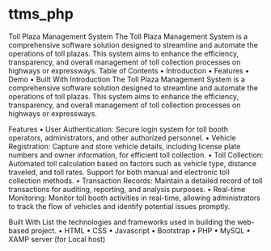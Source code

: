 # ttms_php
Toll Plaza Management System
The Toll Plaza Management System is a comprehensive software solution designed to streamline and automate the operations of toll plazas. This system aims to enhance the efficiency, transparency, and overall management of toll collection processes on highways or expressways.
Table of Contents
•	Introduction
•	Features
•	Demo
•	Built With
Introduction
The Toll Plaza Management System is a comprehensive software solution designed to streamline and automate the operations of toll plazas. This system aims to enhance the efficiency, transparency, and overall management of toll collection processes on highways or expressways.

Features
•	User Authentication: Secure login system for toll booth operators, administrators, and other authorized personnel.
•	Vehicle Registration: Capture and store vehicle details, including license plate numbers and owner information, for efficient toll collection.
•	Toll Collection: Automated toll calculation based on factors such as vehicle type, distance traveled, and toll rates. Support for both manual and electronic toll collection methods.
•	Transaction Records: Maintain a detailed record of toll transactions for auditing, reporting, and analysis purposes.
•	Real-time Monitoring: Monitor toll booth activities in real-time, allowing administrators to track the flow of vehicles and identify potential issues promptly.

Built With
List the technologies and frameworks used in building the web-based project.
•	HTML
•	CSS
•	Javascript
•	Bootstrap
•	PHP
•	MySQL
•	XAMP server (for Local host)
